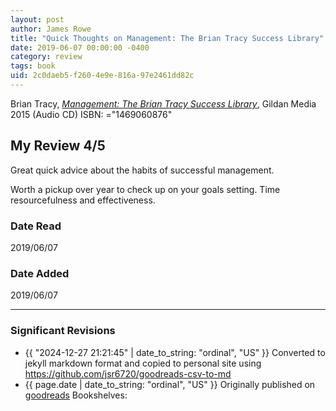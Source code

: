 ```yaml
---
layout: post
author: James Rowe
title: "Quick Thoughts on Management: The Brian Tracy Success Library"
date: 2019-06-07 00:00:00 -0400
category: review
tags: book 
uid: 2c0daeb5-f260-4e9e-816a-97e2461dd82c
---
```


Brian Tracy, *[Management: The Brian Tracy Success Library](https://www.goodreads.com/book/show/25319236)*,  Gildan Media 2015 (Audio CD) ISBN: ="1469060876"

## My Review 4/5

Great quick advice about the habits of successful management. 

Worth a pickup over year to check up on your goals setting. Time resourcefulness and effectiveness. 

### Date Read
2019/06/07

### Date Added
2019/06/07

---

### Significant Revisions

- {{ "2024-12-27 21:21:45" | date_to_string: "ordinal", "US" }} Converted to jekyll markdown format and copied to personal site using <https://github.com/jsr6720/goodreads-csv-to-md>
- {{ page.date | date_to_string: "ordinal", "US" }} Originally published on [goodreads](https://www.goodreads.com) Bookshelves: 